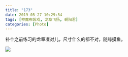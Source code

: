 ```yaml
---
title: "173"
date: 2019-05-27 10:29:54
tags: [神魔布袋戏, 龙章飞扬, 朝阳君]
categories: [Photo]
---
```


<p dir="ltr"  >补个之前练习的龙章凑对儿，尺寸什么的都不对，随缘摸鱼。</p>

![](https://imglf5.nosdn0.126.net/img/dHhjSGozcjA1Mmt0bkN5dTdrdjJwU0tJb3VuRW1aYjNqY0ZaVU90RWx4VTRFV2R5c2tsK2NnPT0.jpg)